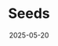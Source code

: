 ---  
layout: startup_page  
title: "Seeds"  
id: "useseeds.com"  
permalink: "/seedsuseseeds.com05202025/"  
website: "https://www.useseeds.com"  
funding_round: "Series A"  
funding_amount: "$10M"  
investors: "Portage, Social Leverage, Blank Ventures"  
about: "Seeds is a fintech company that enables advisors to create a personalized investing experience and streamline portfolio operations. The platform helps advisors assess investors' needs, generate tailored proposals, implement portfolios, and present engaging insights in one digital solution. The platform seeks to revolutionize the way advisors engage with clients by empowering them to connect the dots between the portfolio and financial plan."  
markets: "Fintech, Advice, B2B, Financial Services, Wealth Management"  
hq: "New York, New York, United States"  
founded_year: "2019"  
linkedin: "https://www.linkedin.com/company/seeds-investor"  
twitter: "https://twitter.com/seedsinvestor"  
instagram: ""  
facebook: ""  
crunchbase: "https://www.crunchbase.com/organization/seeds-9181"  
pitchbook: ""  

date_display: "20-May-2025"  
date: "2025-05-20"

# SEO Optimization  
meta_title: "Seeds - Series A Funding ($10M)"  
meta_description: "Seeds, Seeds is a fintech company that enables advisors to create a personalized investing experience and streamline portfolio operations. The platform helps..."  
meta_keywords: "Seeds, Fintech, Advice, B2B, Financial Services, Wealth Management, Series A funding"  
canonical_url: "https://startup.projectstartups.com/seedsuseseeds.com05202025/"  
---